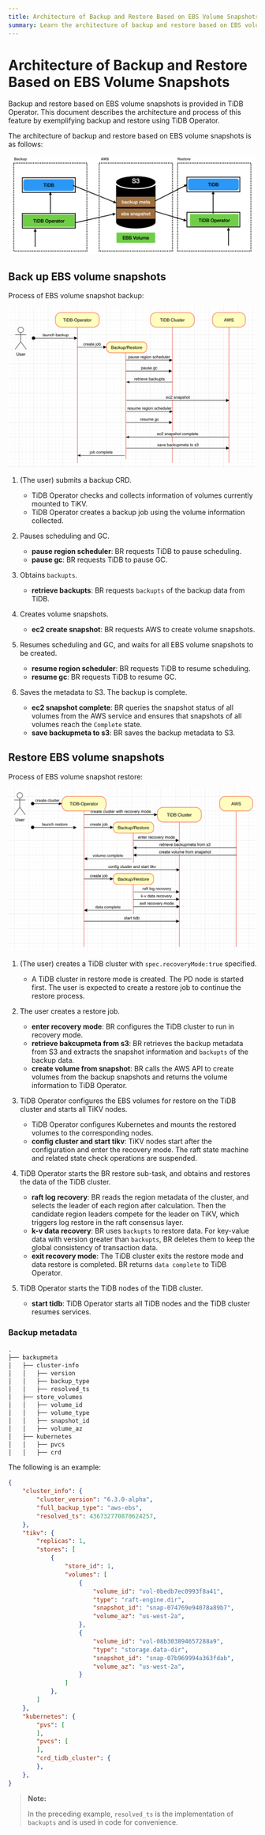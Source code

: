 ```yaml
---
title: Architecture of Backup and Restore Based on EBS Volume Snapshots
summary: Learn the architecture of backup and restore based on EBS volume snapshots in TiDB.
---
```


# Architecture of Backup and Restore Based on EBS Volume Snapshots

Backup and restore based on EBS volume snapshots is provided in TiDB Operator. This document describes the architecture and process of this feature by exemplifying backup and restore using TiDB Operator.

The architecture of backup and restore based on EBS volume snapshots is as follows:

![AWS EBS Snapshot Backup and Restore architecture](/media/volume-snapshot-backup-restore-overview.png)

## Back up EBS volume snapshots

Process of EBS volume snapshot backup:

![EBS Snapshot backup process design](/media/volume-snapshot-backup-workflow.png)

1. (The user) submits a backup CRD.
   * TiDB Operator checks and collects information of volumes currently mounted to TiKV.
   * TiDB Operator creates a backup job using the volume information collected.

2. Pauses scheduling and GC.
   * **pause region scheduler**: BR requests TiDB to pause scheduling.
   * **pause gc**: BR requests TiDB to pause GC.

3. Obtains `backupts`.
   * **retrieve backupts**: BR requests `backupts` of the backup data from TiDB.

4. Creates volume snapshots.
   * **ec2 create snapshot**: BR requests AWS to create volume snapshots.

5. Resumes scheduling and GC, and waits for all EBS volume snapshots to be created.
   * **resume region scheduler**: BR requests TiDB to resume scheduling.
   * **resume gc**: BR requests TiDB to resume GC.

6. Saves the metadata to S3. The backup is complete.
   * **ec2 snapshot complete**: BR queries the snapshot status of all volumes from the AWS service and ensures that snapshots of all volumes reach the `Complete` state.
   * **save backupmeta to s3**: BR saves the backup metadata to S3.

## Restore EBS volume snapshots

Process of EBS volume snapshot restore:

![EBS Snapshot restore process design](/media/volume-snapshot-restore-workflow.png)

1. (The user) creates a TiDB cluster with `spec.recoveryMode:true` specified.
   * A TiDB cluster in restore mode is created. The PD node is started first. The user is expected to create a restore job to continue the restore process.

2. The user creates a restore job.
   * **enter recovery mode**: BR configures the TiDB cluster to run in recovery mode.
   * **retrieve bakcupmeta from s3**: BR retrieves the backup metadata from S3 and extracts the snapshot information and `backupts` of the backup data.
   * **create volume from snapshot**: BR calls the AWS API to create volumes from the backup snapshots and returns the volume information to TiDB Operator.

3. TiDB Operator configures the EBS volumes for restore on the TiDB cluster and starts all TiKV nodes.
   * TiDB Operator configures Kubernetes and mounts the restored volumes to the corresponding nodes.
   * **config cluster and start tikv**: TiKV nodes start after the configuration and enter the recovery mode. The raft state machine and related state check operations are suspended.

4. TiDB Operator starts the BR restore sub-task, and obtains and restores the data of the TiDB cluster.
   * **raft log recovery**: BR reads the region metadata of the cluster, and selects the leader of each region after calculation. Then the candidate region leaders compete for the leader on TiKV, which triggers log restore in the raft consensus layer.
   * **k-v data recovery**: BR uses `backupts` to restore data. For key-value data with version greater than `backupts`, BR deletes them to keep the global consistency of transaction data.
   * **exit recovery mode**: The TiDB cluster exits the restore mode and data restore is completed. BR returns `data complete` to TiDB Operator.

5. TiDB Operator starts the TiDB nodes of the TiDB cluster.
   * **start tidb**: TiDB Operator starts all TiDB nodes and the TiDB cluster resumes services.

### Backup metadata

```
.
├── backupmeta
│   ├── cluster-info
│   │   ├── version
│   │   ├── backup_type
│   │   ├── resolved_ts
│   ├── store_volumes
│   │   ├── volume_id
│   │   ├── volume_type
│   │   ├── snapshot_id
│   │   ├── volume_az
│   ├── kubernetes
│   │   ├── pvcs
│   │   ├── crd
```

The following is an example:

```json
{
    "cluster_info": {
        "cluster_version": "6.3.0-alpha",
        "full_backup_type": "aws-ebs",
        "resolved_ts": 436732770870624257,
    },
    "tikv": {
        "replicas": 1,
        "stores": [
            {
                "store_id": 1,
                "volumes": [
                    {
                        "volume_id": "vol-0bedb7ec0993f8a41",
                        "type": "raft-engine.dir",
                        "snapshot_id": "snap-074769e94078a89b7",
                        "volume_az": "us-west-2a",
                    },
                    {
                        "volume_id": "vol-08b303894657288a9",
                        "type": "storage.data-dir",
                        "snapshot_id": "snap-07b969994a363fdab",
                        "volume_az": "us-west-2a",
                    }
                ]
            },
        ]
    },
    "kubernetes": {
        "pvs": [
        ],
        "pvcs": [
        ],
        "crd_tidb_cluster": {
        },
    },
}
```

> **Note:**
>
> In the preceding example, `resolved_ts` is the implementation of `backupts` and is used in code for convenience.

